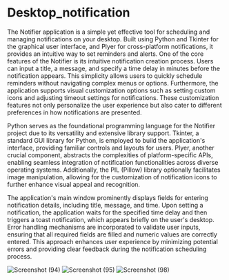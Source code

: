 # Desktop_notification
The Notifier application is a simple yet effective tool for scheduling and managing notifications on your desktop. Built using Python and Tkinter for the graphical user interface, and Plyer for cross-platform notifications, it provides an intuitive way to set reminders and alerts.
One of the core features of the Notifier is its intuitive notification creation process. Users can input a title, a message, and specify a time delay in minutes before the notification appears. This simplicity allows users to quickly schedule reminders without navigating complex menus or options. Furthermore, the application supports visual customization options such as setting custom icons and adjusting timeout settings for notifications. These customization features not only personalize the user experience but also cater to different preferences in how notifications are presented.

Python serves as the foundational programming language for the Notifier project due to its versatility and extensive library support. Tkinter, a standard GUI library for Python, is employed to build the application's interface, providing familiar controls and layouts for users. Plyer, another crucial component, abstracts the complexities of platform-specific APIs, enabling seamless integration of notification functionalities across diverse operating systems. Additionally, the PIL (Pillow) library optionally facilitates image manipulation, allowing for the customization of notification icons to further enhance visual appeal and recognition.

The application's main window prominently displays fields for entering notification details, including title, message, and time. Upon setting a notification, the application waits for the specified time delay and then triggers a toast notification, which appears briefly on the user's desktop. Error handling mechanisms are incorporated to validate user inputs, ensuring that all required fields are filled and numeric values are correctly entered. This approach enhances user experience by minimizing potential errors and providing clear feedback during the notification scheduling process.



![Screenshot (94)](https://github.com/Sarcletred/Desktop_notification_python/assets/135229520/8fa8f3d9-33f4-478b-a8d5-e8e6a11b2b72)
![Screenshot (95)](https://github.com/Sarcletred/Desktop_notification_python/assets/135229520/0c8a21fb-babc-4408-b6f4-8848c51ad00d)
![Screenshot (98)](https://github.com/Sarcletred/Desktop_notification_python/assets/135229520/56e18e02-1a24-435d-9dcb-dbb81a478923)
